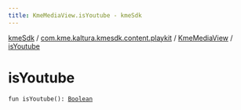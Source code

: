 ```yaml
---
title: KmeMediaView.isYoutube - kmeSdk
---
```


[kmeSdk](../../index.html) / [com.kme.kaltura.kmesdk.content.playkit](../index.html) / [KmeMediaView](index.html) / [isYoutube](./is-youtube.html)

# isYoutube

`fun isYoutube(): `[`Boolean`](https://kotlinlang.org/api/latest/jvm/stdlib/kotlin/-boolean/index.html)